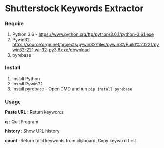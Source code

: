 # Shutterstock Keywords Extractor

### Require
1. Python 3.6 - https://www.python.org/ftp/python/3.6.1/python-3.6.1.exe
2. Pywin32 - https://sourceforge.net/projects/pywin32/files/pywin32/Build%20221/pywin32-221.win32-py3.6.exe/download
3. pyrebase

### Install
1. Install Python
2. Install Pywin32
3. Install pyrebase - Open CMD and run `pip install pyrebase`

### Usage
**Paste URL** : Return keywords

**q** : Quit Program

**history** : Show URL history

**count** : Return total keywords from clipboard, Copy keyword first.
